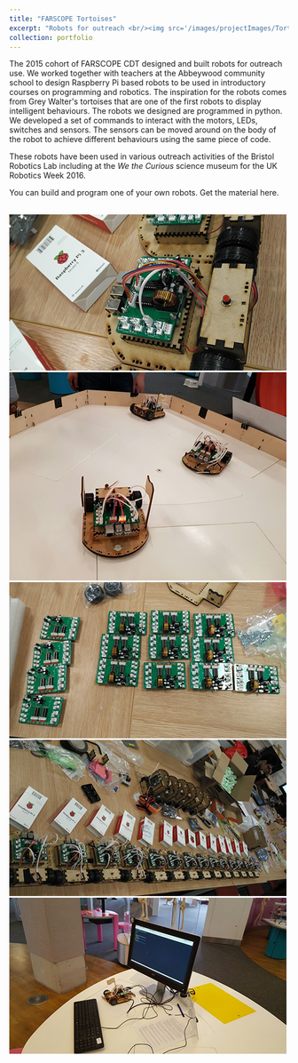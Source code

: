```yaml
---
title: "FARSCOPE Tortoises"
excerpt: "Robots for outreach <br/><img src='/images/projectImages/Tortoise1_500x300.png'>"
collection: portfolio
---
```


The 2015 cohort of FARSCOPE CDT designed and built robots for outreach use. We worked together with teachers at the Abbeywood community school to design Raspberry Pi based robots to be used in introductory courses on programming and robotics. The inspiration for the robots comes from Grey Walter's tortoises that are one of the first robots to display intelligent behaviours. The robots we designed are programmed in python. We developed a set of commands to interact with the motors, LEDs, switches and sensors. The sensors can be moved around on the body of the robot to achieve different behaviours using the same piece of code.

These robots have been used in various outreach activities of the Bristol Robotics Lab including at the *We the Curious* science museum  for the UK Robotics Week 2016.

You can build and program one of your own robots. Get the material here.

<br/><img src='/images/projectImages/Tortoise1_500x300.png'>
<br/><img src='/images/projectImages/Tortoise2_500x300.png'>
<br/><img src='/images/projectImages/Tortoise3_500x300.png'>
<br/><img src='/images/projectImages/Tortoise4_500x300.png'>
<br/><img src='/images/projectImages/Tortoise5_500x300.png'>